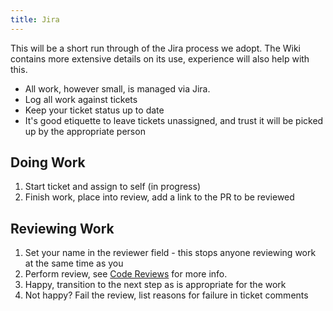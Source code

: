 ```yaml
---
title: Jira
---
```


This will be a short run through of the Jira process we adopt. The Wiki contains more extensive details on its use, experience will also help with this.

- All work, however small, is managed via Jira.
- Log all work against tickets
- Keep your ticket status up to date
- It's good etiquette to leave tickets unassigned, and trust it will be picked up by the appropriate person

## Doing Work

1. Start ticket and assign to self (in progress)
2. Finish work, place into review, add a link to the PR to be reviewed

## Reviewing Work

1. Set your name in the reviewer field - this stops anyone reviewing work at the same time as you
2. Perform review, see [Code Reviews](/docs/code-reviews/) for more info.
3. Happy, transition to the next step as is appropriate for the work
3. Not happy? Fail the review, list reasons for failure in ticket comments
 